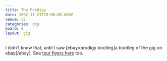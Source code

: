 ```yaml
---
title: The Prodigy
date: 1992-11-21T19:00:00.000Z
venue: v2
categories: gig
board: 8
layout: gig
---
```

I didn't know that, until I saw [ebay=prodigy bootleg]a bootleg of the gig on ebay[/ebay]. See <a href="http://www.raveflyers.co.uk/pricesp.htm">tour flyers here</a> too.